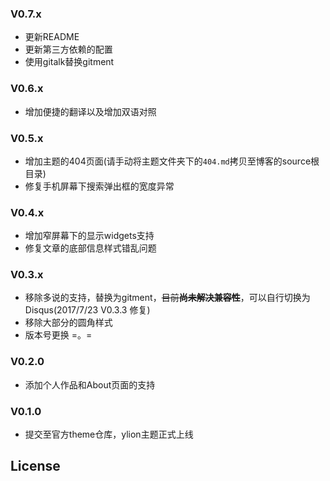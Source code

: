 ### V0.7.x

- 更新README
- 更新第三方依赖的配置
- 使用gitalk替换gitment

### V0.6.x

- 增加便捷的翻译以及增加双语对照

### V0.5.x

- 增加主题的404页面(请手动将主题文件夹下的`404.md`拷贝至博客的source根目录)
- 修复手机屏幕下搜索弹出框的宽度异常

### V0.4.x

- 增加窄屏幕下的显示widgets支持
- 修复文章的底部信息样式错乱问题

### V0.3.x

- 移除多说的支持，替换为gitment，~~目前**尚未解决兼容性**~~，可以自行切换为Disqus(2017/7/23 V0.3.3 修复)
- 移除大部分的圆角样式
- 版本号更换 =。=

### V0.2.0

- 添加个人作品和About页面的支持


### V0.1.0

- 提交至官方theme仓库，ylion主题正式上线

## License